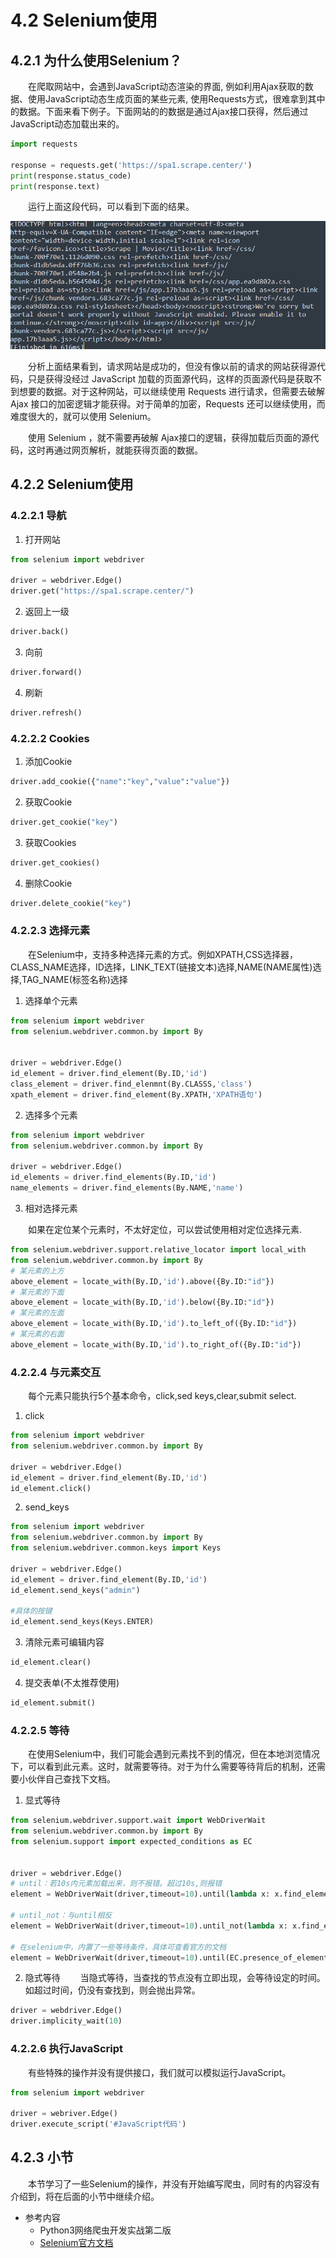 # 4.2 Selenium使用

## 4.2.1 为什么使用Selenium？

&emsp;&emsp;在爬取网站中，会遇到JavaScript动态渲染的界面, 例如利用Ajax获取的数据、使用JavaScript动态生成页面的某些元素,
使用Requests方式，很难拿到其中的数据。下面来看下例子。下面网站的的数据是通过Ajax接口获得，然后通过JavaScript动态加载出来的。

```python
import requests

response = requests.get('https://spa1.scrape.center/')
print(response.status_code)
print(response.text)
```

&emsp;&emsp;运行上面这段代码，可以看到下面的结果。

![](../images/chapter04/02.png)

&emsp;&emsp;分析上面结果看到，请求网站是成功的，但没有像以前的请求的网站获得源代码，只是获得没经过 JavaScript
加载的页面源代码，这样的页面源代码是获取不到想要的数据。对于这种网站，可以继续使用 Requests 进行请求，但需要去破解 Ajax
接口的加密逻辑才能获得。对于简单的加密，Requests 还可以继续使用，而难度很大的，就可以使用 Selenium。

&emsp;&emsp;使用 Selenium ，就不需要再破解 Ajax接口的逻辑，获得加载后页面的源代码，这时再通过网页解析，就能获得页面的数据。

## 4.2.2 Selenium使用

### 4.2.2.1 导航
1. 打开网站
```python
from selenium import webdriver

driver = webdriver.Edge()
driver.get("https://spa1.scrape.center/")
```
2. 返回上一级
```python
driver.back()
```
3. 向前
```python
driver.forward()
```
4. 刷新
```python
driver.refresh()
```

### 4.2.2.2 Cookies

1. 添加Cookie
```python
driver.add_cookie({"name":"key","value":"value"})
``` 
2. 获取Cookie
```python
driver.get_cookie("key")
```
3. 获取Cookies
```python
driver.get_cookies()
```
4. 删除Cookie
```python
driver.delete_cookie("key")
```

### 4.2.2.3 选择元素
&emsp;&emsp;在Selenium中，支持多种选择元素的方式。例如XPATH,CSS选择器，CLASS_NAME选择，ID选择，LINK_TEXT(链接文本)选择,NAME(NAME属性)选择,TAG_NAME(标签名称)选择
1. 选择单个元素
```python
from selenium import webdriver
from selenium.webdriver.common.by import By


driver = webdriver.Edge()
id_element = driver.find_element(By.ID,'id')
class_element = driver.find_elenmnt(By.CLASSS,'class')
xpath_element = driver.find_element(By.XPATH,'XPATH语句')
```
2. 选择多个元素
```python
from selenium import webdriver
from selenium.webdriver.common.by import By

driver = webdriver.Edge()
id_elements = driver.find_elements(By.ID,'id')
name_elements = driver.find_elements(By.NAME,'name')
```

3. 相对选择元素

&emsp;&emsp;如果在定位某个元素时，不太好定位，可以尝试使用相对定位选择元素.
```python
from selenium.webdriver.support.relative_locator import local_with
from selenium.webdriver.common.by import By
# 某元素的上方
above_element = locate_with(By.ID,'id').above({By.ID:"id"})
# 某元素的下面
above_element = locate_with(By.ID,'id').below({By.ID:"id"})
# 某元素的左面
above_element = locate_with(By.ID,'id').to_left_of({By.ID:"id"})
# 某元素的右面
above_element = locate_with(By.ID,'id').to_right_of({By.ID:"id"})
```

### 4.2.2.4 与元素交互

&emsp;&emsp;每个元素只能执行5个基本命令，click,sed keys,clear,submit select.

1. click
```python
from selenium import webdriver
from selenium.webdriver.common.by import By

driver = webdriver.Edge()
id_element = driver.find_element(By.ID,'id')
id_element.click()
```
2. send_keys
```python
from selenium import webdriver
from selenium.webdriver.common.by import By
from selenium.webdriver.common.keys import Keys

driver = webdriver.Edge()
id_element = driver.find_element(By.ID,'id')
id_element.send_keys("admin")

#具体的按键
id_element.send_keys(Keys.ENTER)
``` 

3. 清除元素可编辑内容
```python
id_element.clear()
```

4. 提交表单(不太推荐使用)
```python
id_element.submit()
```

### 4.2.2.5 等待

&emsp;&emsp;在使用Selenium中，我们可能会遇到元素找不到的情况，但在本地浏览情况下，可以看到此元素。这时，就需要等待。对于为什么需要等待背后的机制，还需要小伙伴自己查找下文档。

1. 显式等待
```python
from selenium.webdriver.support.wait import WebDriverWait
from selenium.webdriver.common.by import By
from selenium.support import expected_conditions as EC


driver = webdriver.Edge()
# until：若10s内元素加载出来，则不报错。超过10s,则报错
element = WebDriverWait(driver,timeout=10).until(lambda x: x.find_element(By.ID,'id'))

# until_not：与until相反
element = WebDriverWait(driver,timeout=10).until_not(lambda x: x.find_element(By.ID,'id'))

# 在selenium中，内置了一些等待条件，具体可查看官方的文档
element = WebDriverWait(driver,timeout=10).until(EC.presence_of_element_located((By.ID,'id')))
```
2. 隐式等待
&emsp;&emsp;当隐式等待，当查找的节点没有立即出现，会等待设定的时间。如超过时间，仍没有查找到，则会抛出异常。
```python
driver = webdriver.Edge()
driver.implicity_wait(10)
```

### 4.2.2.6 执行JavaScript
&emsp;&emsp;有些特殊的操作并没有提供接口，我们就可以模拟运行JavaScript。
```python
from selenium import webdriver

driver = webriver.Edge()
driver.execute_script('#JavaScript代码')
```

## 4.2.3 小节
&emsp;&emsp;本节学习了一些Selenium的操作，并没有开始编写爬虫，同时有的内容没有介绍到，将在后面的小节中继续介绍。

- 参考内容
    - Python3网络爬虫开发实战第二版
    - [Selenium官方文档](https://www.selenium.dev/)